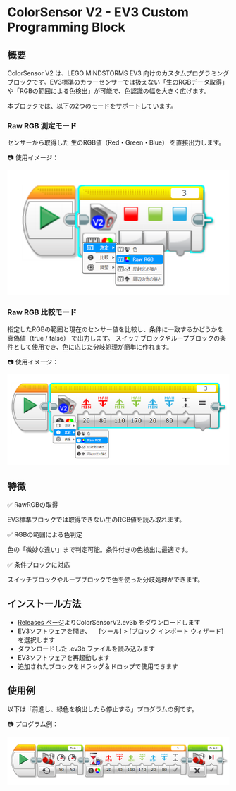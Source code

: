 # ColorSensor V2 - EV3 Custom Programming Block
## 概要
ColorSensor V2 は、LEGO MINDSTORMS EV3 向けのカスタムプログラミングブロックです。EV3標準のカラーセンサーでは扱えない「生のRGBデータ取得」や「RGBの範囲による色検出」が可能で、色認識の幅を大きく広げます。

本ブロックでは、以下の2つのモードをサポートしています。

### Raw RGB 測定モード
センサーから取得した 生のRGB値（Red・Green・Blue） を直接出力します。

📷 使用イメージ：

![RawRGB_Measure](./images/README_RawRGB_Measure.png)

### Raw RGB 比較モード
指定したRGBの範囲と現在のセンサー値を比較し、条件に一致するかどうかを 真偽値（true / false） で出力します。
スイッチブロックやループブロックの条件として使用でき、色に応じた分岐処理が簡単に作れます。

📷 使用イメージ：

![RawRGB_Compare](./images/README_RawRGB_Compare.png)

## 特徴
✅ RawRGBの取得

EV3標準ブロックでは取得できない生のRGB値を読み取れます。

✅ RGBの範囲による色判定

色の「微妙な違い」まで判定可能。条件付きの色検出に最適です。

✅ 条件ブロックに対応

スイッチブロックやループブロックで色を使った分岐処理ができます。

## インストール方法
- [Releases ページ](https://github.com/namo02268/EV3ColorV2/releases)よりColorSensorV2.ev3b をダウンロードします
- EV3ソフトウェアを開き、
　[ツール] > [ブロック インポート ウィザード] を選択します
- ダウンロードした .ev3b ファイルを読み込みます
- EV3ソフトウェアを再起動します
- 追加されたブロックをドラッグ＆ドロップで使用できます

## 使用例
以下は「前進し、緑色を検出したら停止する」プログラムの例です。

📷 プログラム例：

![RawRGB_Example](./images/README_RawRGB_Example.png)
